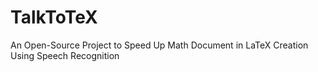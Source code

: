 TalkToTeX
=========

An Open-Source Project to Speed Up Math Document in LaTeX Creation Using Speech Recognition